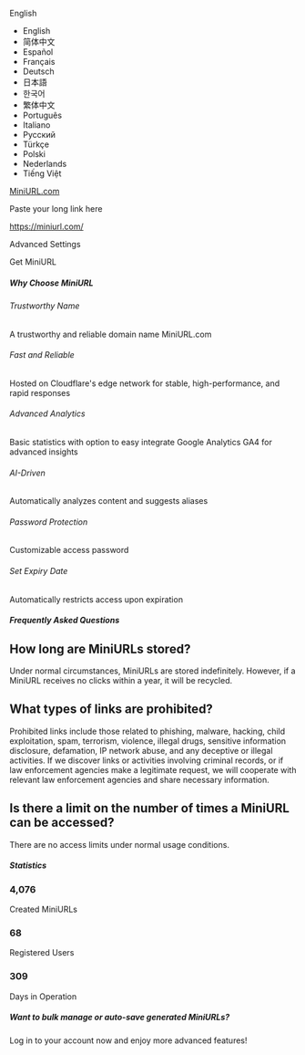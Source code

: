 English

- English
- 简体中文
- Español
- Français
- Deutsch
- 日本語
- 한국어
- 繁体中文
- Português
- Italiano
- Русский
- Türkçe
- Polski
- Nederlands
- Tiếng Việt

[MiniURL.com](https://miniurl.com/)

Paste your long link here

https://miniurl.com/

Advanced Settings

Get MiniURL

##### Why Choose MiniURL

###### Trustworthy Name

A trustworthy and reliable domain name MiniURL.com

###### Fast and Reliable

Hosted on Cloudflare's edge network for stable, high-performance, and rapid responses

###### Advanced Analytics

Basic statistics with option to easy integrate Google Analytics GA4 for advanced insights

###### AI-Driven

Automatically analyzes content and suggests aliases

###### Password Protection

Customizable access password

###### Set Expiry Date

Automatically restricts access upon expiration

##### Frequently Asked Questions

## How long are MiniURLs stored?

Under normal circumstances, MiniURLs are stored indefinitely. However, if a MiniURL receives no clicks within a year, it will be recycled.

## What types of links are prohibited?

Prohibited links include those related to phishing, malware, hacking, child exploitation, spam, terrorism, violence, illegal drugs, sensitive information disclosure, defamation, IP network abuse, and any deceptive or illegal activities. If we discover links or activities involving criminal records, or if law enforcement agencies make a legitimate request, we will cooperate with relevant law enforcement agencies and share necessary information.

## Is there a limit on the number of times a MiniURL can be accessed?

There are no access limits under normal usage conditions.

##### Statistics

### 4,076

Created MiniURLs

### 68

Registered Users

### 309

Days in Operation

##### Want to bulk manage or auto-save generated MiniURLs?

Log in to your account now and enjoy more advanced features!